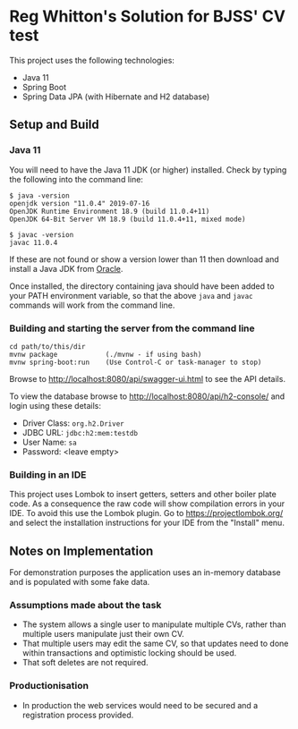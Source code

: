 # Reg Whitton's Solution for BJSS' CV test

This project uses the following technologies:

* Java 11
* Spring Boot
* Spring Data JPA (with Hibernate and H2 database)

## Setup and Build

### Java 11

You will need to have the Java 11 JDK (or higher) installed.  Check by typing the following into the command line:

    $ java -version
    openjdk version "11.0.4" 2019-07-16
    OpenJDK Runtime Environment 18.9 (build 11.0.4+11)
    OpenJDK 64-Bit Server VM 18.9 (build 11.0.4+11, mixed mode)
    
    $ javac -version
    javac 11.0.4

If these are not found or show a version lower than 11 then download and install a Java JDK from [Oracle](https://jdk.java.net/).

Once installed, the directory containing java should have been added to your PATH environment variable,
so that the above `java` and `javac` commands will work from the command line. 

### Building and starting the server from the command line

    cd path/to/this/dir
    mvnw package            (./mvnw - if using bash)
    mvnw spring-boot:run    (Use Control-C or task-manager to stop)
    
Browse to <http://localhost:8080/api/swagger-ui.html> to see the API details.

To view the database browse to <http://localhost:8080/api/h2-console/> and login using these details:
 
* Driver Class: `org.h2.Driver`
* JDBC URL: `jdbc:h2:mem:testdb`
* User Name: `sa`
* Password: \<leave empty\>

### Building in an IDE

This project uses Lombok to insert getters, setters and other boiler plate code.  As a consequence the raw code will
show compilation errors in your IDE.  To avoid this use the Lombok plugin. Go to <https://projectlombok.org/> and
select the installation instructions for your IDE from the "Install" menu.

## Notes on Implementation

For demonstration purposes the application uses an in-memory database and is populated with some fake data.

### Assumptions made about the task

* The system allows a single user to manipulate multiple CVs, rather than multiple users manipulate just their own CV.
* That multiple users may edit the same CV, so that updates need to done within transactions and optimistic locking should be used.
* That soft deletes are not required.

### Productionisation 

* In production the web services would need to be secured and a registration process provided.

